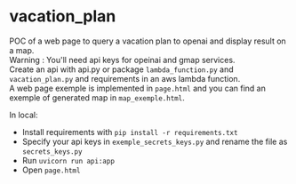 # vacation_plan
POC of a web page to query a vacation plan to openai and display result on a map.\
Warning : You'll need api keys for opeinai and gmap services.\
Create an api with api.py or package `lambda_function.py` and `vacation_plan.py` and requirements in an aws lambda function.\
A web page exemple is implemented in `page.html` and you can find an exemple of generated map in `map_exemple.html`.

In local:
- Install requirements with `pip install -r requirements.txt`
- Specify your api keys in `exemple_secrets_keys.py` and rename the file as `secrets_keys.py`
- Run `uvicorn run api:app`
- Open `page.html`
